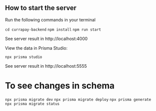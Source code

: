 ## How to start the server

Run the following commands in your terminal 

```cd currapay-backend```
```npm install```
```npm run start```

See server result in http://localhost:4000

View the data in Prisma Studio:

```npx prisma studio```

See server result in http://localhost:5555

# To see changes in schema

```npx prisma migrate dev```
```npx prisma migrate deploy```
```npx prisma generate```
```npx prisma migrate status```